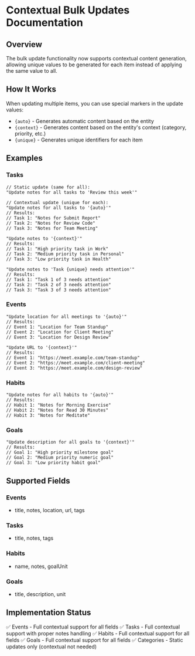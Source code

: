 # Contextual Bulk Updates Documentation

## Overview
The bulk update functionality now supports contextual content generation, allowing unique values to be generated for each item instead of applying the same value to all.

## How It Works
When updating multiple items, you can use special markers in the update values:
- `{auto}` - Generates automatic content based on the entity
- `{context}` - Generates content based on the entity's context (category, priority, etc.)
- `{unique}` - Generates unique identifiers for each item

## Examples

### Tasks
```
// Static update (same for all):
"Update notes for all tasks to 'Review this week'"

// Contextual update (unique for each):
"Update notes for all tasks to '{auto}'"
// Results:
// Task 1: "Notes for Submit Report"
// Task 2: "Notes for Review Code"
// Task 3: "Notes for Team Meeting"

"Update notes to '{context}'"
// Results:
// Task 1: "High priority task in Work"
// Task 2: "Medium priority task in Personal"
// Task 3: "Low priority task in Health"

"Update notes to 'Task {unique} needs attention'"
// Results:
// Task 1: "Task 1 of 3 needs attention"
// Task 2: "Task 2 of 3 needs attention"
// Task 3: "Task 3 of 3 needs attention"
```

### Events
```
"Update location for all meetings to '{auto}'"
// Results:
// Event 1: "Location for Team Standup"
// Event 2: "Location for Client Meeting"
// Event 3: "Location for Design Review"

"Update URL to '{context}'"
// Results:
// Event 1: "https://meet.example.com/team-standup"
// Event 2: "https://meet.example.com/client-meeting"
// Event 3: "https://meet.example.com/design-review"
```

### Habits
```
"Update notes for all habits to '{auto}'"
// Results:
// Habit 1: "Notes for Morning Exercise"
// Habit 2: "Notes for Read 30 Minutes"
// Habit 3: "Notes for Meditate"
```

### Goals
```
"Update description for all goals to '{context}'"
// Results:
// Goal 1: "High priority milestone goal"
// Goal 2: "Medium priority numeric goal"
// Goal 3: "Low priority habit goal"
```

## Supported Fields

### Events
- title, notes, location, url, tags

### Tasks  
- title, notes, tags

### Habits
- name, notes, goalUnit

### Goals
- title, description, unit

## Implementation Status
✅ Events - Full contextual support for all fields
✅ Tasks - Full contextual support with proper notes handling
✅ Habits - Full contextual support for all fields
✅ Goals - Full contextual support for all fields
✅ Categories - Static updates only (contextual not needed)